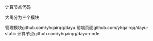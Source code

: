 
<p>计算节点代码</p>

大禹分为三个模块

管理模块github.com/yhqairqq/dayu
前端页面github.com/yhqairqq/dayu-static
计算节点github.com/yhqairqq/dayu-node
